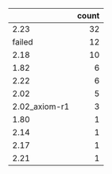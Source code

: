 |               |   count |
|:--------------|--------:|
| 2.23          |      32 |
| failed        |      12 |
| 2.18          |      10 |
| 1.82          |       6 |
| 2.22          |       6 |
| 2.02          |       5 |
| 2.02_axiom-r1 |       3 |
| 1.80          |       1 |
| 2.14          |       1 |
| 2.17          |       1 |
| 2.21          |       1 |
